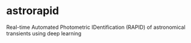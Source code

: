 # astrorapid
Real-time Automated Photometric IDentification (RAPID) of astronomical transients using deep learning
